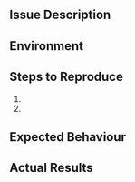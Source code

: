 ## Issue Description

<!-- Write down your issue or question. -->

## Environment

<!-- Please provide your Operating System and your web browser with appropriate versions. -->

## Steps to Reproduce

1.
2.

## Expected Behaviour

<!-- What was the expected behaviour. -->

## Actual Results

<!--
  What did actually happen.
  Please give us examples and ideally support it with screenshots or error messages from our notification system or from browser console.
  Browser console can be usually displayed by hitting F12, if not please follow your browser instructions.
-->
